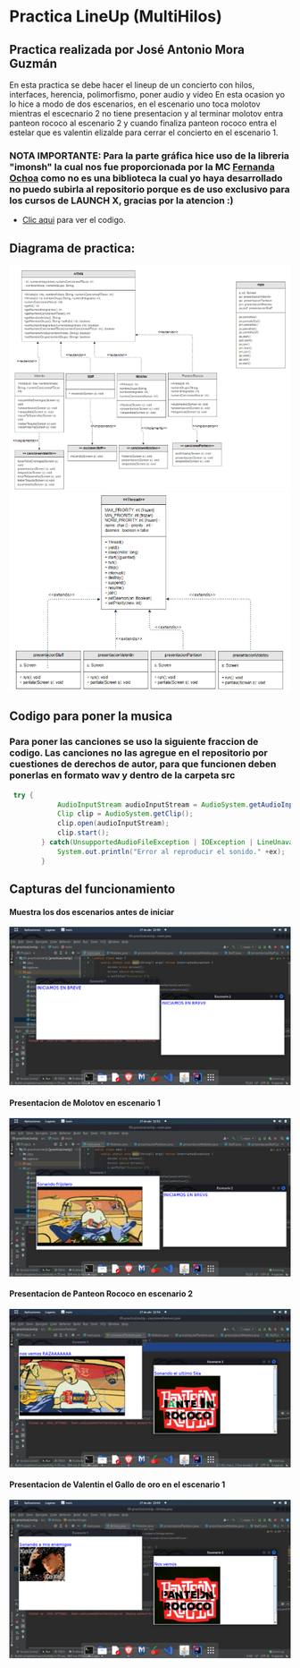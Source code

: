 # Practica LineUp (MultiHilos)
## Practica realizada por José Antonio Mora Guzmán 
En esta practica se debe hacer el lineup de un concierto con hilos, interfaces, herencia, polimorfismo, poner audio y video
En esta ocasion yo lo hice a modo de dos escenarios, en el escenario uno toca molotov mientras el escecnario 2 no tiene presentacion y al terminar molotov entra panteon rococo al escenario 2 y cuando finaliza panteon rococo entra el estelar que es valentin elizalde para cerrar el concierto en el escenario 1.
### NOTA IMPORTANTE: Para la parte gráfica hice uso de la libreria "imonsh" la cual nos fue proporcionada por la MC [Fernanda Ochoa](https://github.com/FernandaOchoa) como no es una biblioteca la cual yo haya desarrollado no puedo subirla al repositorio porque es de uso exclusivo para los cursos de LAUNCH X, gracias por la atencion :)
* [Clic aqui](https://github.com/JAntonioMoraG/Backend-Java/tree/main/Practicas-POO/05-practicaLineUp/src) para ver el codigo.


## Diagrama de practica:

<img src="https://github.com/JAntonioMoraG/Backend-Java/blob/main/Practicas-POO/05-practicaLineUp/capturas/diagramaConcierto01.png" alt="Diagrama de clases">
<img src="https://github.com/JAntonioMoraG/Backend-Java/blob/main/Practicas-POO/05-practicaLineUp/capturas/diagramaConcierto02.png" alt="Diagrama de clases">

## Codigo para poner la musica
### Para poner las canciones se uso la siguiente fraccion de codigo. Las canciones no las agregue en el repositorio por cuestiones de derechos de autor, para que funcionen deben ponerlas en formato wav y dentro de la carpeta src
```java
 try {
            AudioInputStream audioInputStream = AudioSystem.getAudioInputStream(new File("./src/amisenemigos.wav").getAbsoluteFile());
            Clip clip = AudioSystem.getClip();
            clip.open(audioInputStream);
            clip.start();
        } catch(UnsupportedAudioFileException | IOException | LineUnavailableException ex) {
            System.out.println("Error al reproducir el sonido." +ex);
        }
 ```
## Capturas del funcionamiento

#### Muestra los dos escenarios antes de iniciar
<img src="https://github.com/JAntonioMoraG/Backend-Java/blob/main/Practicas-POO/05-practicaLineUp/capturas/01.png" alt="captura prueba 01">
<br>

#### Presentacion de Molotov en escenario 1 
<img src="https://github.com/JAntonioMoraG/Backend-Java/blob/main/Practicas-POO/05-practicaLineUp/capturas/02.png" alt="captura prueba 02">
<br>

#### Presentacion de Panteon Rococo en escenario 2
<img src="https://github.com/JAntonioMoraG/Backend-Java/blob/main/Practicas-POO/05-practicaLineUp/capturas/03.png" alt="captura prueba 03">
<br>

#### Presentacion de Valentin el Gallo de oro en el escenario 1
<img src="https://github.com/JAntonioMoraG/Backend-Java/blob/main/Practicas-POO/05-practicaLineUp/capturas/04.png" alt="captura prueba 04">

